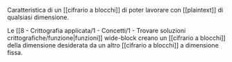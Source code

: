 Caratteristica di un [[cifrario a blocchi]] di poter lavorare con [[plaintext]] di qualsiasi dimensione.

Le [[8 - Crittografia applicata/1 - Concetti/1 - Trovare soluzioni crittografiche/funzione|funzioni]] wide-block creano un [[cifrario a blocchi]] della dimensione desiderata da un altro [[cifrario a blocchi]] a dimensione fissa.